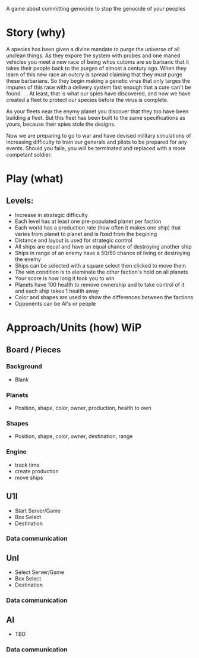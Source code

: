 <title> anti-genocide </title>

A game about committing genocide to stop the genocide of your peoples

# Story (why)

A species has been given a divine mandate to purge the universe of all unclean things. As they expore the system with probes and one maned vehicles you meet a new race of being whos cutoms are so barbaric that it takes their people back to the purges of almost a century ago. When they learn of this new race an outcry is spread claiming that they must purge these barbarians. So they begin making a genetic virus that only targes the impures of this race with a delivery system fast enough that a cure can't be found. . . At least, that is what our spies have discovered, and now we have created a fleet to protect our species before the virus is complete.  
  
As your fleets near the enymy planet you discover that they too have been building a fleet. But this fleet has been built to the same specifications as yours, because their spies stole the designs.  
  
Now we are preparing to go to war and have devised military simulations of increasing difficulty to train our generals and pilots to be prepared for any events. Should you faile, you will be terminated and replaced with a more competant soldier.

# Play (what)

## Levels:
- Increase in strategic difficulty
- Each level has at least one pre-populated planet per faction
- Each world has a production rate (how often it makes one ship) that varies from planet to planet and is fixed from the begining
- Distance and layout is used for strategic control
- All ships are equal and have an equal chance of destroying another ship
- Ships in range of an enemy have a 50/50 chance of living or destroying the enemy
- Ships can be selected with a square select then clicked to move them
- The win condition is to eleminate the other faction's hold on all planets
- Your score is how long it took you to win
- Planets have 100 health to remove ownership and to take control of it and each ship takes 1 health away
- Color and shapes are used to show the differences between the factions
- Opponents can be AI's or people

## 

# Approach/Units (how) WiP
## Board / Pieces
### Background
- Blank
### Planets
- Position, shape, color, owner, production, health to own
### Shapes
- Position, shape, color, owner, destination, range
### Engine
- track time
- create production
- move ships
## U1I
- Start Server/Game
- Box Select
- Destination
### Data communication
## UnI
- Select Server/Game
- Box Select
- Destination
### Data communication
## AI
- TBD
### Data communication
